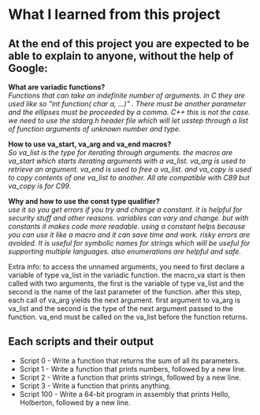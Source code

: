 # What I learned from this project  
At the end of this project you are expected to be able to explain to anyone, without the help of Google:  
---  

**What are variadic functions?**  
*Functions that can take an indefinite number of arguments. in C they are used like so "int function( char a, ...)" . There must be another parameter and the ellipses must be proceeded by a comma. C++ this is not the case. we need to use the stdarg.h header file which will let usstep through a list of function arguments of unknown number and type.*  

**How to use va_start, va_arg and va_end macros?**  
*So va_list is the type for iterating through arguments. the macros are va_start which starts iterating arguments with a va_list. va_arg is used to retrieve an argument. va_end is used to free a va_list. and va_copy is used to copy contents of one va_list to another. All ate compatible with C89 but va_copy is for C99.*  

**Why and how to use the const type qualifier?**  
*use it so you get errors if you try and change a constant. it is helpful for security stuff and other reasons. variables can vary and change. but with constants it makes code more readable. using a constant helps because you can use it like a macro and it can save time and work. risky errors are avoided. It is useful for symbolic names for strings which will be useful for supporting multiple languages. also enumerations are helpful and safe.*  

Extra info: to access the unnamed arguments, you need to first declare a variable of type va_list in the variadic function. the macro_va start is then called with two arguments, the first is the variable of type va_list and the second is the name of the last parameter of the function. after this step, each call of va_arg yields the next argument. first argument to va_arg is va_list and the second is the type of the next argument passed to the function. va_end must be called on the va_list before the function returns. 

## Each scripts and their output  
* Script 0 - Write a function that returns the sum of all its parameters.  
* Script 1 - Write a function that prints numbers, followed by a new line.    
* Script 2 - Write a function that prints strings, followed by a new line.  
* Script 3 - Write a function that prints anything.  
* Script 100 - Write a 64-bit program in assembly that prints Hello, Holberton, followed by a new line.   
